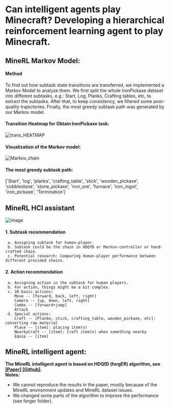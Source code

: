 #  **Can intelligent agents play Minecraft? Developing a hierarchical reinforcement learning agent to play Minecraft.**


## **MineRL Markov Model:**

#### Method
   To find out how subtask state transitions are transferred, we implemented a Markov Model to analyze them. We first split the whole IronPickaxe dataset into different subtasks, e.g.: Start, Log, Planks, Crafting tables, etc, to extract the subtasks. After that, to keep consistency, we filtered some poor-quality trajectories. Finally, the most greedy subtask path was generated by our Markov model.

#### Transition Heatmap for Obtain IronPickaxe task:
![trans_HEATMAP](https://user-images.githubusercontent.com/79228128/140322290-c8fad09d-5704-442f-b35c-f025c1fe617a.png)

#### Visualization of the Markov model:
![Markov_chain](https://user-images.githubusercontent.com/79228128/140322510-70c6da52-1af0-444c-a096-c853d1f6b64c.png)

#### The most greedy subtask path:
['Start', 'log', 'planks', 'crafting_table', 'stick', 'wooden_pickaxe', 'cobblestone', 'stone_pickaxe', 'iron_ore', 'furnace', 'iron_ingot', 'iron_pickaxe', 'Termination']
 
##  **MineRL HCI assistant**
![image](https://user-images.githubusercontent.com/79228128/140317038-be80fe22-aa5b-47c5-8b64-ea035c2cea71.png)
#### 1. Subtask recommendation
     a. Assigning subtask for human-player.
     b. Subtask could be the chain in HDQfD or Markov-controller or hand-crafted chain.
     c. Potential research: Comparing Human-player performance between different provided chains.
#### 2. Action recommendation
     a. Assigning action in the subtask for human players.
     b. For action, things might be a bit complex.
     c. 10 basic actions: 
        Move -- [forward, back, left, right]  
        Camera -- [up, down, left, right] 
        Combo -- [forward+jump] 
        Attack 
     d. Special actions:
        Craft -- [Planke, stick, crafting_table, wooden_pickaxe, etc]: converting raw material
        Place -- [item]: placing item(s)
        NearbyCraft -- [item]: Craft item(s) when something nearby
        Equip -- [item]


## **MineRL intelligent agent:**
**The MineRL intelligent agent is based on HDQfD (forgER) algorithm, see [[Paper]](https://arxiv.org/abs/2006.09939) [[Github]](https://github.com/cog-isa/forger).**<br/>
**Notes:** <br/>
- We cannot reproduce the results in the paper, mostly because of the MineRL environment updates and MineRL dataset issues.<br/>
- We changed some parts of the algorithm to improve the performance (see forger folder).<br/>
